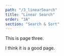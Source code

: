 ```yaml
---
path: "/3_linearSearch"
title: "Linear Search"
order: "3A"
section: "Search & Sort"
---
```


This is page three.

I think it is a good page.
